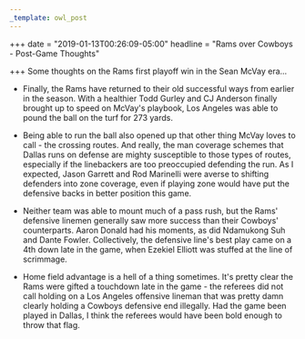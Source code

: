 ```yaml
---
_template: owl_post
---
```



+++
date = "2019-01-13T00:26:09-05:00"
headline = "Rams over Cowboys - Post-Game Thoughts"

+++
Some thoughts on the Rams first playoff win in the Sean McVay era...

* Finally, the Rams have returned to their old successful ways from earlier in the season. With a healthier Todd Gurley and CJ Anderson finally brought up to speed on McVay's playbook, Los Angeles was able to pound the ball on the turf for 273 yards.  

  

* Being able to run the ball also opened up that other thing McVay loves to call - the crossing routes. And really, the man coverage schemes that Dallas runs on defense are mighty susceptible to those types of routes, especially if the linebackers are too preoccupied defending the run. As I expected, Jason Garrett and Rod Marinelli were averse to shifting defenders into zone coverage, even if playing zone would have put the defensive backs in better position this game.  

    
* Neither team was able to mount much of a pass rush, but the Rams' defensive linemen generally saw more success than their Cowboys' counterparts. Aaron Donald had his moments, as did Ndamukong Suh and Dante Fowler. Collectively, the defensive line's best play came on a 4th down late in the game, when Ezekiel Elliott was stuffed at the line of scrimmage.  

  

* Home field advantage is a hell of a thing sometimes. It's pretty clear the Rams were gifted a touchdown late in the game - the referees did not call holding on a Los Angeles offensive lineman that was pretty damn clearly holding a Cowboys defensive end illegally. Had the game been played in Dallas, I think the referees would have been bold enough to throw that flag.
